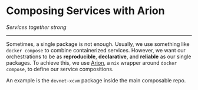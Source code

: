 # Composing Services with Arion
*Services together strong*

---

Sometimes, a single package is not enough. Usually, we use something like `docker compose` to combine containerized services. However, we want our orchestrations to be as **reproducible**, **declarative**, and **reliable** as our single packages. To achieve this, we use [Arion](https://docs.hercules-ci.com/arion/), a `nix` wrapper around `docker compose`, to define our service compositions.

An example is the `devnet-xcvm` package inside the main composable repo.

